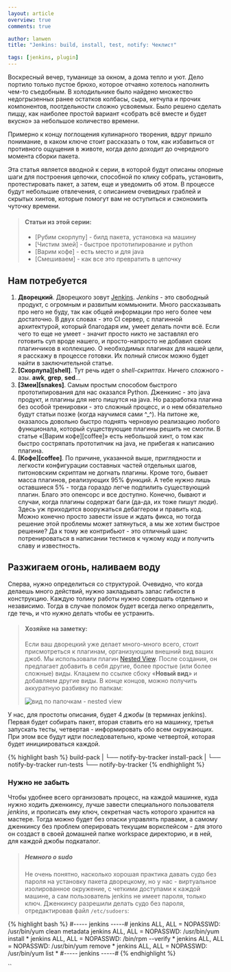 ```yaml
---
layout: article
overview: true
comments: true

author: lanwen
title: "Jenkins: build, install, test, notify: Чеклист"

tags: [jenkins, plugin]
---
```


Воскресный вечер, туманище за окном, а дома тепло и уют. Дело портило только пустое брюхо,
которое отчаяно хотелось наполнить чем-то съедобным. В холодильнике было найдено множество
недогрызенных ранее остатков колбасы, сыра, кетчупа и прочих компонентов, поотдельности
сложно усвояемых. Было решено сделать пиццу, как наиболее простой вариант «собрать всё вместе
и будет вкусно» за небольшое количество времени.

Примерно к концу поглощения кулинарного творения, вдруг пришло понимание, в каком ключе стоит
рассказать о том, как избавиться от противного ощущения в животе, когда дело доходит до
очередного момента сборки пакета.

Эта статья является вводной к серии, в которой будут описаны опорные шаги для построения цепочки, способной по клику
собрать, установить, протестировать пакет, а затем, еще и уведомить об этом. В процессе будут небольшие отвлечения, с
описанием очевидных граблей и скрытых хинтов, которые помогут вам не оступиться и сэкономить чуточку времени.

> #### Статьи из этой серии:
>* [Рубим скорлупу] - билд пакета, установка на машину
>* [Чистим змей] - быстрое прототипирование и python
>* [Варим кофе] - есть место и для java
>* [Смешиваем] - как все это превратить в цепочку

## Нам потребуется

1. **Дворецкий**. Дворецкого зовут [Jenkins][1]. *Jenkins* - это свободный продукт, с
огромным и развитым коммьюнити. Много рассказывать про него не буду, так как общей информации про него более
чем достаточно. В двух словах - это CI сервер, с плагинной архитектурой,
который благодаря им, умеет делать почти всё. Если чего то еще не умеет - значит просто никто
не заставлял его готовить суп вроде нашего, и просто-напросто не добавил своих плагинчиков в
коллекцию. О необходимых плагинах для нашей цели, я расскажу в процессе готовки. Их полный список можно будет найти
в заключительной статье.
2. **[Скорлупа][shell]**. Тут речь идет о *shell-скриптах*. Ничего сложного - азы. **awk**, **grep**,
**sed**... 
3. **[Змеи][snakes]**. Самым простым способом быстрого прототипирования для нас оказался Python.
Дженкинс - это java продукт, и плагины для него пишутся на java. Но разработка плагина без
особой тренировки - это сложный процесс, и о нем обязательно будут статьи позже (когда
научимся сами ^_^). На питоне же, оказалось довольно быстро поднять черновую реализацию
любого функционала, который существующие плагины решить не смогли. В статье «[Варим кофе][coffee]» есть небольшой хинт,
о том как быстро состряпать прототипчик на java, не прибегая к написанию плагина.
4. **[Кофе][coffee]**. По причине, указанной выше, приглядности и легкости конфигурации составных
частей отдельных шагов, питоновским скриптам не догнать плагины. Кроме того, бывает масса
плагинов, реализующих 95% функций. А тебе нужно лишь оставшиеся 5% - тогда гораздо легче
подпилить существующий плагин. Благо это опенсорс и все доступно. Конечно, бывают и случаи,
когда плагины содержат баги (да-да, их тоже пишут люди). Здесь уж приходится вооружаться
дебаггером и править код. Можно конечно просто завести issue и ждать фикса, но тогда решение
этой проблемы может затянуться, а мы же хотим быстрое решение? Да к тому же контрибьют - это
отличный шанс потренироваться в написании тестиков к чужому коду и получить славу и известность. 

## Разжигаем огонь, наливаем воду

Сперва, нужно определиться со структурой. Очевидно, что когда делаешь много действий, нужно закладывать запас
гибкости в конструкцию. Каждую толику работы нужно совершать отдельно и независимо. Тогда в случае поломок будет всегда
легко определить, где течь, и что нужно делать чтобы ее устранить.

> #### Хозяйке на заметку: 
>
> Если ваш дворецкий уже делает много-много всего, стоит присмотреться к плагинам,
организующим внешний вид ваших джоб. Мы использовали плагин [Nested View][2].
После создания, он предлагает добавить в себя другие, более простые (или более сложные) виды.
Клацаем по ссылке сбоку «**Новый вид**» и добавляем другие виды.
В конце концов, можно получить аккуратную разбивку по папкам: 
>
> ![вид по папочкам - nested view][3]


У нас, для простоты описания, будет 4 *джобы* (в терминах jenkins). Первая будет собирать
пакет, вторая ставить его на машинку, третья запускать тесты, четвертая - информировать обо
всем окружающих. При этом все будут идти последовательно, кроме четвертой, которая будет
инициироваться каждой.

{% highlight bash %}
build-pack
|     └── notify-by-tracker 
install-pack
|     └── notify-by-tracker
run-tests
      └── notify-by-tracker
{% endhighlight %}

### Нужно не забыть

Чтобы удобнее всего организовать процесс, на каждой машинке, куда нужно ходить дженкинсу, лучше завести специального пользователя
*jenkins*, и прописать ему ключ, секретная часть которого хранится на мастере. Тогда можно будет без опаски управлять правами, а самому
дженкинсу без проблем оперировать текущим воркспейсом - для этого он создаст в своей домашней папке workspace директорию, и в ней,
для каждой джобы подкаталог.

> ##### Немного о sudo
> Не очень понятно, насколько хорошая практика давать судо без пароля на установку пакета дворецкому, но у нас - виртуальное
изолированное окружение, с четкими доступами к каждой машине, а сам пользователь jenkins не имеет пароля, только ключ.
Дженкинсу разрешили делать судо без пароля, отредактировав файл `/etc/sudoers`:
>
{% highlight bash %}
   #-----  jenkins  -----#
   jenkins ALL, ALL = NOPASSWD: /usr/bin/yum clean metadata
   jenkins ALL, ALL = NOPASSWD: /usr/bin/yum install *
   jenkins ALL, ALL = NOPASSWD: /bin/rpm --verify *
   jenkins ALL, ALL = NOPASSWD: /usr/bin/yum remove *
   jenkins ALL, ALL = NOPASSWD: /usr/bin/yum list *
   #-----  jenkins  -----#
{% endhighlight %}


  [1]: http://jenkins-ci.org/
  [2]: https://wiki.jenkins-ci.org/display/JENKINS/Nested+View+Plugin
  [3]: http://img-fotki.yandex.ru/get/9307/27441075.0/0_ebe23_7d26af5_orig
``